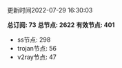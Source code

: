 更新时间2022-07-29 16:30:03

**总订阅: 73**
**总节点: 2622**
**有效节点: 401**
- ss节点: 298
- trojan节点: 56
- v2ray节点: 47
